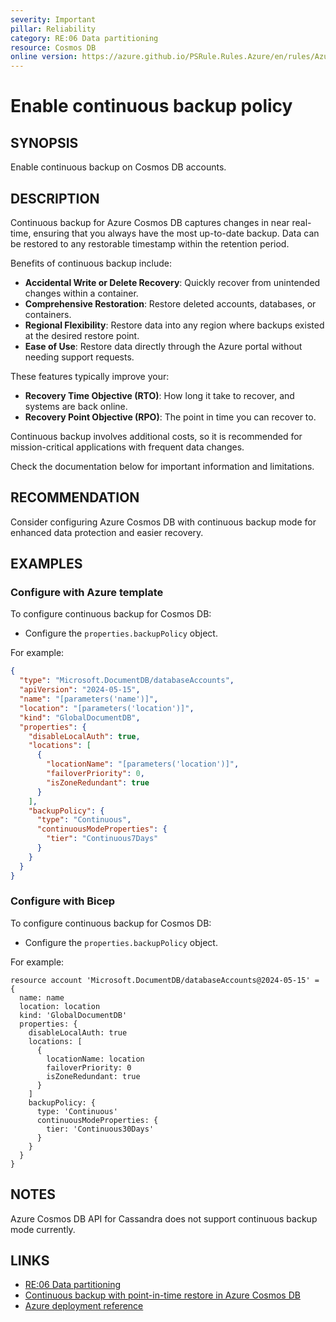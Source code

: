 ```yaml
---
severity: Important
pillar: Reliability
category: RE:06 Data partitioning
resource: Cosmos DB
online version: https://azure.github.io/PSRule.Rules.Azure/en/rules/Azure.Cosmos.ContinuousBackup/
---
```


# Enable continuous backup policy

## SYNOPSIS

Enable continuous backup on Cosmos DB accounts.

## DESCRIPTION

Continuous backup for Azure Cosmos DB captures changes in near real-time, ensuring that you always have the most up-to-date backup.
Data can be restored to any restorable timestamp within the retention period.

Benefits of continuous backup include:

- **Accidental Write or Delete Recovery**: Quickly recover from unintended changes within a container.
- **Comprehensive Restoration**: Restore deleted accounts, databases, or containers.
- **Regional Flexibility**: Restore data into any region where backups existed at the desired restore point.
- **Ease of Use**: Restore data directly through the Azure portal without needing support requests.

These features typically improve your:

- **Recovery Time Objective (RTO)**: How long it take to recover, and systems are back online.
- **Recovery Point Objective (RPO)**: The point in time you can recover to.

Continuous backup involves additional costs, so it is recommended for mission-critical applications with frequent data changes.

Check the documentation below for important information and limitations.

## RECOMMENDATION

Consider configuring Azure Cosmos DB with continuous backup mode for enhanced data protection and easier recovery.

## EXAMPLES

### Configure with Azure template

To configure continuous backup for Cosmos DB:

- Configure the `properties.backupPolicy` object.

For example:

```json
{
  "type": "Microsoft.DocumentDB/databaseAccounts",
  "apiVersion": "2024-05-15",
  "name": "[parameters('name')]",
  "location": "[parameters('location')]",
  "kind": "GlobalDocumentDB",
  "properties": {
    "disableLocalAuth": true,
    "locations": [
      {
        "locationName": "[parameters('location')]",
        "failoverPriority": 0,
        "isZoneRedundant": true
      }
    ],
    "backupPolicy": {
      "type": "Continuous",
      "continuousModeProperties": {
        "tier": "Continuous7Days"
      }
    }
  }
}
```

### Configure with Bicep

To configure continuous backup for Cosmos DB:

- Configure the `properties.backupPolicy` object.

For example:

```bicep
resource account 'Microsoft.DocumentDB/databaseAccounts@2024-05-15' = {
  name: name
  location: location
  kind: 'GlobalDocumentDB'
  properties: {
    disableLocalAuth: true
    locations: [
      {
        locationName: location
        failoverPriority: 0
        isZoneRedundant: true
      }
    ]
    backupPolicy: {
      type: 'Continuous'
      continuousModeProperties: {
        tier: 'Continuous30Days'
      }
    }
  }
}
```

## NOTES

Azure Cosmos DB API for Cassandra does not support continuous backup mode currently.

## LINKS

- [RE:06 Data partitioning](https://learn.microsoft.com/azure/well-architected/reliability/partition-data)
- [Continuous backup with point-in-time restore in Azure Cosmos DB](https://learn.microsoft.com/azure/cosmos-db/continuous-backup-restore-introduction)
- [Azure deployment reference](https://learn.microsoft.com/azure/templates/microsoft.documentdb/databaseaccounts)

